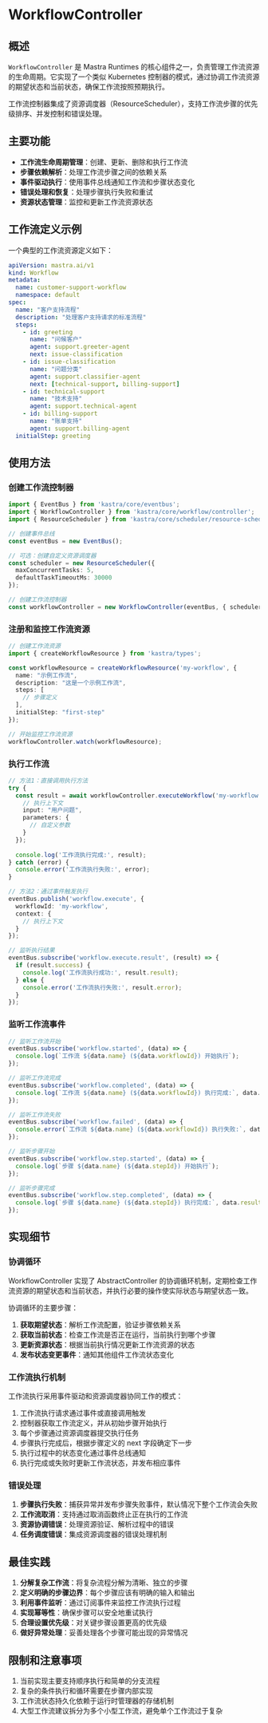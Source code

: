 # WorkflowController

## 概述

`WorkflowController` 是 Mastra Runtimes 的核心组件之一，负责管理工作流资源的生命周期。它实现了一个类似 Kubernetes 控制器的模式，通过协调工作流资源的期望状态和当前状态，确保工作流按照预期执行。

工作流控制器集成了资源调度器（ResourceScheduler），支持工作流步骤的优先级排序、并发控制和错误处理。

## 主要功能

- **工作流生命周期管理**：创建、更新、删除和执行工作流
- **步骤依赖解析**：处理工作流步骤之间的依赖关系
- **事件驱动执行**：使用事件总线通知工作流和步骤状态变化
- **错误处理和恢复**：处理步骤执行失败和重试
- **资源状态管理**：监控和更新工作流资源状态

## 工作流定义示例

一个典型的工作流资源定义如下：

```yaml
apiVersion: mastra.ai/v1
kind: Workflow
metadata:
  name: customer-support-workflow
  namespace: default
spec:
  name: "客户支持流程"
  description: "处理客户支持请求的标准流程"
  steps:
    - id: greeting
      name: "问候客户"
      agent: support.greeter-agent
      next: issue-classification
    - id: issue-classification
      name: "问题分类"
      agent: support.classifier-agent
      next: [technical-support, billing-support]
    - id: technical-support
      name: "技术支持"
      agent: support.technical-agent
    - id: billing-support
      name: "账单支持"
      agent: support.billing-agent
  initialStep: greeting
```

## 使用方法

### 创建工作流控制器

```typescript
import { EventBus } from 'kastra/core/eventbus';
import { WorkflowController } from 'kastra/core/workflow/controller';
import { ResourceScheduler } from 'kastra/core/scheduler/resource-scheduler';

// 创建事件总线
const eventBus = new EventBus();

// 可选：创建自定义资源调度器
const scheduler = new ResourceScheduler({
  maxConcurrentTasks: 5,
  defaultTaskTimeoutMs: 30000
});

// 创建工作流控制器
const workflowController = new WorkflowController(eventBus, { scheduler });
```

### 注册和监控工作流资源

```typescript
// 创建工作流资源
import { createWorkflowResource } from 'kastra/types';

const workflowResource = createWorkflowResource('my-workflow', {
  name: "示例工作流",
  description: "这是一个示例工作流",
  steps: [
    // 步骤定义
  ],
  initialStep: "first-step"
});

// 开始监控工作流资源
workflowController.watch(workflowResource);
```

### 执行工作流

```typescript
// 方法1：直接调用执行方法
try {
  const result = await workflowController.executeWorkflow('my-workflow', {
    // 执行上下文
    input: "用户问题",
    parameters: {
      // 自定义参数
    }
  });
  
  console.log('工作流执行完成:', result);
} catch (error) {
  console.error('工作流执行失败:', error);
}

// 方法2：通过事件触发执行
eventBus.publish('workflow.execute', {
  workflowId: 'my-workflow',
  context: {
    // 执行上下文
  }
});

// 监听执行结果
eventBus.subscribe('workflow.execute.result', (result) => {
  if (result.success) {
    console.log('工作流执行成功:', result.result);
  } else {
    console.error('工作流执行失败:', result.error);
  }
});
```

### 监听工作流事件

```typescript
// 监听工作流开始
eventBus.subscribe('workflow.started', (data) => {
  console.log(`工作流 ${data.name} (${data.workflowId}) 开始执行`);
});

// 监听工作流完成
eventBus.subscribe('workflow.completed', (data) => {
  console.log(`工作流 ${data.name} (${data.workflowId}) 执行完成:`, data.result);
});

// 监听工作流失败
eventBus.subscribe('workflow.failed', (data) => {
  console.error(`工作流 ${data.name} (${data.workflowId}) 执行失败:`, data.error);
});

// 监听步骤开始
eventBus.subscribe('workflow.step.started', (data) => {
  console.log(`步骤 ${data.name} (${data.stepId}) 开始执行`);
});

// 监听步骤完成
eventBus.subscribe('workflow.step.completed', (data) => {
  console.log(`步骤 ${data.name} (${data.stepId}) 执行完成:`, data.result);
});
```

## 实现细节

### 协调循环

WorkflowController 实现了 AbstractController 的协调循环机制，定期检查工作流资源的期望状态和当前状态，并执行必要的操作使实际状态与期望状态一致。

协调循环的主要步骤：

1. **获取期望状态**：解析工作流配置，验证步骤依赖关系
2. **获取当前状态**：检查工作流是否正在运行，当前执行到哪个步骤
3. **更新资源状态**：根据当前执行情况更新工作流资源的状态
4. **发布状态变更事件**：通知其他组件工作流状态变化

### 工作流执行机制

工作流执行采用事件驱动和资源调度器协同工作的模式：

1. 工作流执行请求通过事件或直接调用触发
2. 控制器获取工作流定义，并从初始步骤开始执行
3. 每个步骤通过资源调度器提交执行任务
4. 步骤执行完成后，根据步骤定义的 next 字段确定下一步
5. 执行过程中的状态变化通过事件总线通知
6. 执行完成或失败时更新工作流状态，并发布相应事件

### 错误处理

1. **步骤执行失败**：捕获异常并发布步骤失败事件，默认情况下整个工作流会失败
2. **工作流取消**：支持通过取消函数终止正在执行的工作流
3. **资源协调错误**：处理资源验证、解析过程中的错误
4. **任务调度错误**：集成资源调度器的错误处理机制

## 最佳实践

1. **分解复杂工作流**：将复杂流程分解为清晰、独立的步骤
2. **定义明确的步骤边界**：每个步骤应该有明确的输入和输出
3. **利用事件监听**：通过订阅事件来监控工作流执行过程
4. **实现幂等性**：确保步骤可以安全地重试执行
5. **合理设置优先级**：对关键步骤设置更高的优先级
6. **做好异常处理**：妥善处理各个步骤可能出现的异常情况

## 限制和注意事项

1. 当前实现主要支持顺序执行和简单的分支流程
2. 复杂的条件执行和循环需要在步骤内部实现
3. 工作流状态持久化依赖于运行时管理器的存储机制
4. 大型工作流建议拆分为多个小型工作流，避免单个工作流过于复杂 